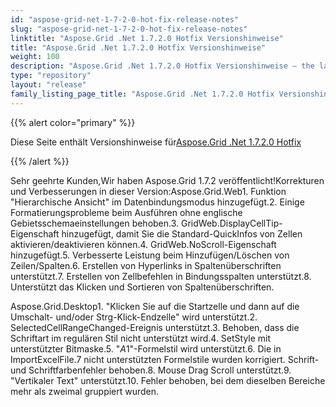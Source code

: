 ```yaml
---
id: "aspose-grid-net-1-7-2-0-hot-fix-release-notes"
slug: "aspose-grid-net-1-7-2-0-hot-fix-release-notes"
linktitle: "Aspose.Grid .Net 1.7.2.0 Hotfix Versionshinweise"
title: "Aspose.Grid .Net 1.7.2.0 Hotfix Versionshinweise"
weight: 100
description: "Aspose.Grid .Net 1.7.2.0 Hotfix Versionshinweise – the latest updates and fixes."
type: "repository"
layout: "release"
family_listing_page_title: "Aspose.Grid .Net 1.7.2.0 Hotfix Versionshinweise"
---
```

{{% alert color="primary" %}} 

 Diese Seite enthält Versionshinweise für[Aspose.Grid .Net 1.7.2.0 Hotfix](https://releases.aspose.com/cells/net/new-releases/aspose.grid-.net-1.7.2.0-hot-fix/)

{{% /alert %}} 

Sehr geehrte Kunden,Wir haben Aspose.Grid 1.7.2 veröffentlicht!Korrekturen und Verbesserungen in dieser Version:Aspose.Grid.Web1. Funktion "Hierarchische Ansicht" im Datenbindungsmodus hinzugefügt.2. Einige Formatierungsprobleme beim Ausführen ohne englische Gebietsschemaeinstellungen behoben.3. GridWeb.DisplayCellTip-Eigenschaft hinzugefügt, damit Sie die Standard-QuickInfos von Zellen aktivieren/deaktivieren können.4. GridWeb.NoScroll-Eigenschaft hinzugefügt.5. Verbesserte Leistung beim Hinzufügen/Löschen von Zeilen/Spalten.6. Erstellen von Hyperlinks in Spaltenüberschriften unterstützt.7. Erstellen von Zellbefehlen in Bindungsspalten unterstützt.8. Unterstützt das Klicken und Sortieren von Spaltenüberschriften.

Aspose.Grid.Desktop1. "Klicken Sie auf die Startzelle und dann auf die Umschalt- und/oder Strg-Klick-Endzelle" wird unterstützt.2. SelectedCellRangeChanged-Ereignis unterstützt.3. Behoben, dass die Schriftart im regulären Stil nicht unterstützt wird.4. SetStyle mit unterstützter Bitmaske.5. "$A$1"-Formelstil wird unterstützt.6. Die in ImportExcelFile.7 nicht unterstützten Formelstile wurden korrigiert. Schrift- und Schriftfarbenfehler behoben.8. Mouse Drag Scroll unterstützt.9. "Vertikaler Text" unterstützt.10. Fehler behoben, bei dem dieselben Bereiche mehr als zweimal gruppiert wurden.
